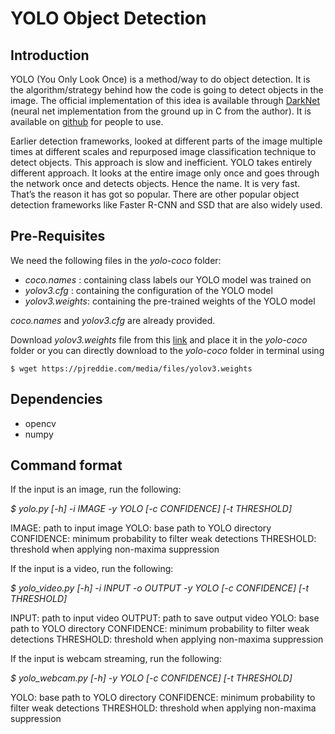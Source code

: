 # YOLO Object Detection


## Introduction
YOLO (You Only Look Once) is a method/way to do object detection. It is the algorithm/strategy behind how the code is going to detect objects in the image. The official implementation of this idea is available through [DarkNet](https://pjreddie.com/darknet/?source=post_page---------------------------) (neural net implementation from the ground up in C from the author). It is available on [github](https://github.com/pjreddie/darknet?source=post_page---------------------------) for people to use.

Earlier detection frameworks, looked at different parts of the image multiple times at different scales and repurposed image classification technique to detect objects. This approach is slow and inefficient. YOLO takes entirely different approach. It looks at the entire image only once and goes through the network once and detects objects. Hence the name. It is very fast. That’s the reason it has got so popular. There are other popular object detection frameworks like Faster R-CNN and SSD that are also widely used.

## Pre-Requisites
We need the following files in the *yolo-coco* folder:
- *coco.names* : containing class labels our YOLO model was trained on
- *yolov3.cfg* : containing the configuration of the YOLO model
- *yolov3.weights*: containing the pre-trained weights of the YOLO model

*coco.names* and *yolov3.cfg* are already provided. 

Download *yolov3.weights* file from this [link](https://pjreddie.com/media/files/yolov3.weights) and place it in the *yolo-coco* folder or you can directly download to the *yolo-coco* folder in terminal using
 
 `$ wget https://pjreddie.com/media/files/yolov3.weights`

## Dependencies
  * opencv
  * numpy

## Command format

If the input is an image, run the following:

_$ yolo.py [-h] -i IMAGE -y YOLO [-c CONFIDENCE] [-t THRESHOLD]_

IMAGE: path to input image
YOLO: base path to YOLO directory
CONFIDENCE: minimum probability to filter weak detections
THRESHOLD: threshold when applying non-maxima suppression

If the input is a video, run the following:

_$ yolo_video.py [-h] -i INPUT -o OUTPUT -y YOLO [-c CONFIDENCE] [-t THRESHOLD]_

INPUT: path to input video
OUTPUT: path to save output video
YOLO: base path to YOLO directory
CONFIDENCE: minimum probability to filter weak detections
THRESHOLD: threshold when applying non-maxima suppression

If the input is webcam streaming, run the following:

_$ yolo_webcam.py [-h] -y YOLO [-c CONFIDENCE] [-t THRESHOLD]_ 

YOLO: base path to YOLO directory
CONFIDENCE: minimum probability to filter weak detections
THRESHOLD: threshold when applying non-maxima suppression
